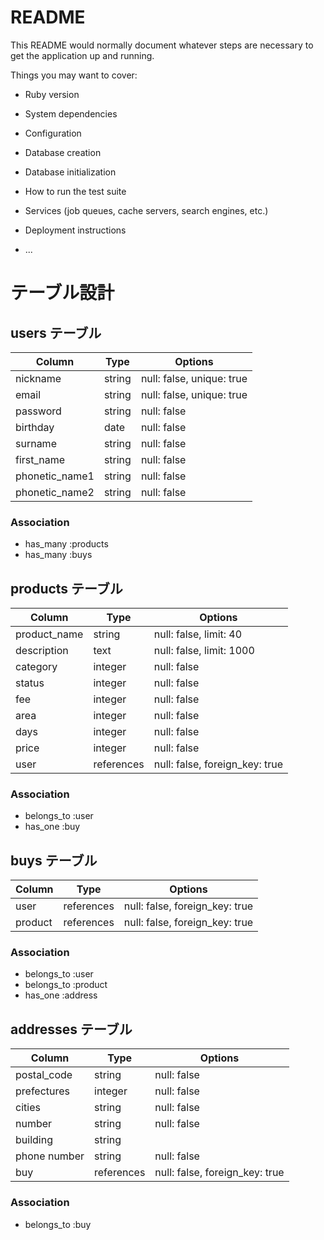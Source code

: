 # README

This README would normally document whatever steps are necessary to get the
application up and running.

Things you may want to cover:

* Ruby version

* System dependencies

* Configuration

* Database creation

* Database initialization

* How to run the test suite

* Services (job queues, cache servers, search engines, etc.)

* Deployment instructions

* ...

# テーブル設計

## users テーブル

| Column          | Type     | Options                   |
| --------------- | -------- | ------------------------- |
| nickname        | string   | null: false, unique: true |
| email           | string   | null: false, unique: true |
| password        | string   | null: false               |
| birthday        | date     | null: false               |
| surname         | string   | null: false               |
| first_name      | string   | null: false               |
| phonetic_name1  | string   | null: false               |
| phonetic_name2  | string   | null: false               |

### Association

- has_many :products
- has_many :buys

## products テーブル

| Column             | Type         | Options                        |
| ------------------ | ------------ | ------------------------------ |
| product_name       | string       | null: false, limit: 40         |
| description        | text         | null: false, limit: 1000       |
| category           | integer      | null: false                    |
| status             | integer      | null: false                    |
| fee                | integer      | null: false                    |
| area               | integer      | null: false                    |
| days               | integer      | null: false                    |
| price              | integer      | null: false                    |
| user               | references   | null: false, foreign_key: true |

### Association

- belongs_to :user
- has_one :buy

## buys テーブル

| Column  | Type       | Options                        |
| ------- | ---------- | ------------------------------ |
| user    | references | null: false, foreign_key: true |
| product | references | null: false, foreign_key: true |

### Association

- belongs_to :user
- belongs_to :product
- has_one :address

## addresses テーブル

| Column              | Type          | Options                        |
| ------------------- | ------------- | ------------------------------ |
| postal_code         | string        | null: false                    |
| prefectures         | integer       | null: false                    |
| cities              | string        | null: false                    |
| number              | string        | null: false                    |
| building            | string        |                                |
| phone number        | string        | null: false                    |
| buy                 | references    | null: false, foreign_key: true |

### Association

- belongs_to :buy